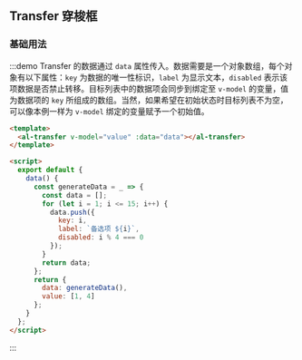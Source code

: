 ## Transfer 穿梭框

### 基础用法

:::demo Transfer 的数据通过 `data` 属性传入。数据需要是一个对象数组，每个对象有以下属性：`key` 为数据的唯一性标识，`label` 为显示文本，`disabled` 表示该项数据是否禁止转移。目标列表中的数据项会同步到绑定至 `v-model` 的变量，值为数据项的 `key` 所组成的数组。当然，如果希望在初始状态时目标列表不为空，可以像本例一样为 `v-model` 绑定的变量赋予一个初始值。

```html
<template>
  <al-transfer v-model="value" :data="data"></al-transfer>
</template>

<script>
  export default {
    data() {
      const generateData = _ => {
        const data = [];
        for (let i = 1; i <= 15; i++) {
          data.push({
            key: i,
            label: `备选项 ${i}`,
            disabled: i % 4 === 0
          });
        }
        return data;
      };
      return {
        data: generateData(),
        value: [1, 4]
      };
    }
  };
</script>
```

:::
<!--
### 可搜索

在数据很多的情况下，可以对数据进行搜索和过滤。

:::demo 设置 `filterable` 为 `true` 即可开启搜索模式。默认情况下，若数据项的 `label` 属性包含搜索关键字，则会在搜索结果中显示。你也可以使用 `filter-method` 定义自己的搜索逻辑。`filter-method` 接收一个方法，当搜索关键字变化时，会将当前的关键字和每个数据项传给该方法。若方法返回 `true`，则会在搜索结果中显示对应的数据项。

```html
<template>
  <al-transfer
    filterable
    :filter-method="filterMethod"
    filter-placeholder="请输入城市拼音"
    v-model="value"
    :data="data"
  >
  </al-transfer>
</template>

<script>
  export default {
    data() {
      const generateData = _ => {
        const data = [];
        const cities = ['上海', '北京', '广州', '深圳', '南京', '西安', '成都'];
        const pinyin = [
          'shanghai',
          'beijing',
          'guangzhou',
          'shenzhen',
          'nanjing',
          'xian',
          'chengdu'
        ];
        cities.forEach((city, index) => {
          data.push({
            label: city,
            key: index,
            pinyin: pinyin[index]
          });
        });
        return data;
      };
      return {
        data: generateData(),
        value: [],
        filterMethod(query, item) {
          return item.pinyin.indexOf(query) > -1;
        }
      };
    }
  };
</script>
```

:::

### 可自定义

可以对列表标题文案、按钮文案、数据项的渲染函数、列表底部的勾选状态文案、列表底部的内容区等进行自定义。

:::demo 可以使用 `titles`、`button-texts`、`render-content` 和 `format` 属性分别对列表标题文案、按钮文案、数据项的渲染函数和列表顶部的勾选状态文案进行自定义。数据项的渲染还可以使用 `scoped-slot` 进行自定义。对于列表底部的内容区，提供了两个具名 slot：`left-footer` 和 `right-footer`。此外，如果希望某些数据项在初始化时就被勾选，可以使用 `left-default-checked` 和 `right-default-checked` 属性。最后，本例还展示了 `change` 事件的用法。注意：由于 jsfiddle 不支持 JSX 语法，所以使用 `render-content` 自定义数据项的例子在 jsfiddle 中无法运行。但是在实际的项目中，只要正确地配置了相关依赖，就可以正常运行。

```html
<template>
  <p style="text-align: center; margin: 0 0 20px">使用 render-content 自定义数据项</p>
  <div style="text-align: center">
    <al-transfer
      style="text-align: left; display: inline-block"
      v-model="value"
      filterable
      :left-default-checked="[2, 3]"
      :right-default-checked="[1]"
      :render-content="renderFunc"
      :titles="['Source', 'Target']"
      :button-texts="['到左边', '到右边']"
      :format="{
        noChecked: '${total}',
        hasChecked: '${checked}/${total}'
      }"
      @change="handleChange"
      :data="data"
    >
      <al-button class="transfer-footer" slot="left-footer" size="small">操作</al-button>
      <al-button class="transfer-footer" slot="right-footer" size="small">操作</al-button>
    </al-transfer>
  </div>
  <p style="text-align: center; margin: 50px 0 20px">使用 scoped-slot 自定义数据项</p>
  <div style="text-align: center">
    <al-transfer
      style="text-align: left; display: inline-block"
      v-model="value4"
      filterable
      :left-default-checked="[2, 3]"
      :right-default-checked="[1]"
      :titles="['Source', 'Target']"
      :button-texts="['到左边', '到右边']"
      :format="{
        noChecked: '${total}',
        hasChecked: '${checked}/${total}'
      }"
      @change="handleChange"
      :data="data"
    >
      <span slot-scope="{ option }">{{ option.key }} - {{ option.label }}</span>
      <al-button class="transfer-footer" slot="left-footer" size="small">操作</al-button>
      <al-button class="transfer-footer" slot="right-footer" size="small">操作</al-button>
    </al-transfer>
  </div>
</template>

<style>
  .transfer-footer {
    margin-left: 20px;
    padding: 6px 5px;
  }
</style>

<script>
  export default {
    data() {
      const generateData = _ => {
        const data = [];
        for (let i = 1; i <= 15; i++) {
          data.push({
            key: i,
            label: `备选项 ${i}`,
            disabled: i % 4 === 0
          });
        }
        return data;
      };
      return {
        data: generateData(),
        value: [1],
        value4: [1],
        renderFunc(h, option) {
          return (
            <span>
              {option.key} - {option.label}
            </span>
          );
        }
      };
    },

    methods: {
      handleChange(value, direction, movedKeys) {
        console.log(value, direction, movedKeys);
      }
    }
  };
</script>
```

:::

### 数据项属性别名

默认情况下，Transfer 仅能识别数据项中的 `key`、`label` 和 `disabled` 字段。如果你的数据的字段名不同，可以使用 `props` 属性为它们设置别名。
:::demo 本例中的数据源没有 `key` 和 `label` 字段，在功能上与它们相同的字段名为 `value` 和 `desc`。因此可以使用`props` 属性为 `key` 和 `label` 设置别名。

```html
<template>
  <al-transfer
    v-model="value"
    :props="{
      key: 'value',
      label: 'desc'
    }"
    :data="data"
  >
  </al-transfer>
</template>

<script>
  export default {
    data() {
      const generateData = _ => {
        const data = [];
        for (let i = 1; i <= 15; i++) {
          data.push({
            value: i,
            desc: `备选项 ${i}`,
            disabled: i % 4 === 0
          });
        }
        return data;
      };
      return {
        data: generateData(),
        value: []
      };
    }
  };
</script>
```

:::

### Attributes

| 参数                  | 说明                                                                                                                                           | 类型                            | 可选值                    | 默认值                                                                  |
| --------------------- | ---------------------------------------------------------------------------------------------------------------------------------------------- | ------------------------------- | ------------------------- | ----------------------------------------------------------------------- |
| value / v-model       | 绑定值                                                                                                                                         | array                           | —                         | —                                                                       |
| data                  | Transfer 的数据源                                                                                                                              | array[{ key, label, disabled }] | —                         | [ ]                                                                     |
| filterable            | 是否可搜索                                                                                                                                     | boolean                         | —                         | false                                                                   |
| filter-placeholder    | 搜索框占位符                                                                                                                                   | string                          | —                         | 请输入搜索内容                                                          |
| filter-method         | 自定义搜索方法                                                                                                                                 | function                        | —                         | —                                                                       |
| target-order          | 右侧列表元素的排序策略：若为 `original`，则保持与数据源相同的顺序；若为 `push`，则新加入的元素排在最后；若为 `unshift`，则新加入的元素排在最前 | string                          | original / push / unshift | original                                                                |
| titles                | 自定义列表标题                                                                                                                                 | array                           | —                         | ['列表 1', '列表 2']                                                    |
| button-texts          | 自定义按钮文案                                                                                                                                 | array                           | —                         | [ ]                                                                     |
| render-content        | 自定义数据项渲染函数                                                                                                                           | function(h, option)             | —                         | —                                                                       |
| format                | 列表顶部勾选状态文案                                                                                                                           | object{noChecked, hasChecked}   | —                         | { noChecked: '${checked}/${total}', hasChecked: '${checked}/${total}' } |
| props                 | 数据源的字段别名                                                                                                                               | object{key, label, disabled}    | —                         | —                                                                       |
| left-default-checked  | 初始状态下左侧列表的已勾选项的 key 数组                                                                                                        | array                           | —                         | [ ]                                                                     |
| right-default-checked | 初始状态下右侧列表的已勾选项的 key 数组                                                                                                        | array                           | —                         | [ ]                                                                     |

### Slot

| name         | 说明               |
| ------------ | ------------------ |
| left-footer  | 左侧列表底部的内容 |
| right-footer | 右侧列表底部的内容 |

### Scoped Slot

| name | 说明                                  |
| ---- | ------------------------------------- |
| —    | 自定义数据项的内容，参数为 { option } |

### Methods

| 方法名     | 说明                     | 参数                                 |
| ---------- | ------------------------ | ------------------------------------ |
| clearQuery | 清空某个面板的搜索关键词 | 'left' / 'right'，指定需要清空的面板 |

### Events

| 事件名称           | 说明                                    | 回调参数                                                            |
| ------------------ | --------------------------------------- | ------------------------------------------------------------------- |
| change             | 右侧列表元素变化时触发                  | 当前值、数据移动的方向（'left' / 'right'）、发生移动的数据 key 数组 |
| left-check-change  | 左侧列表元素被用户选中 / 取消选中时触发 | 当前被选中的元素的 key 数组、选中状态发生变化的元素的 key 数组      |
| right-check-change | 右侧列表元素被用户选中 / 取消选中时触发 | 当前被选中的元素的 key 数组、选中状态发生变化的元素的 key 数组      | -->
